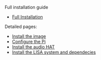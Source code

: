 Full installation guide

* [Full Installation](https://github.com/lawrence-iviani/lisa/blob/main/docs/embedded/install.md)

Detailed pages:

* [Install the image](https://github.com/lawrence-iviani/lisa/blob/main/docs/embedded/image.md)
* [Configure the Pi](https://github.com/lawrence-iviani/lisa/blob/main/docs/embedded/pi.md)
* [Install the audio HAT](https://github.com/lawrence-iviani/lisa/blob/main/docs/embedded/audio_hat.md)
* [Install the LISA system and dependecies](https://github.com/lawrence-iviani/lisa/blob/main/docs/embedded/lisa_node_installation.md)
